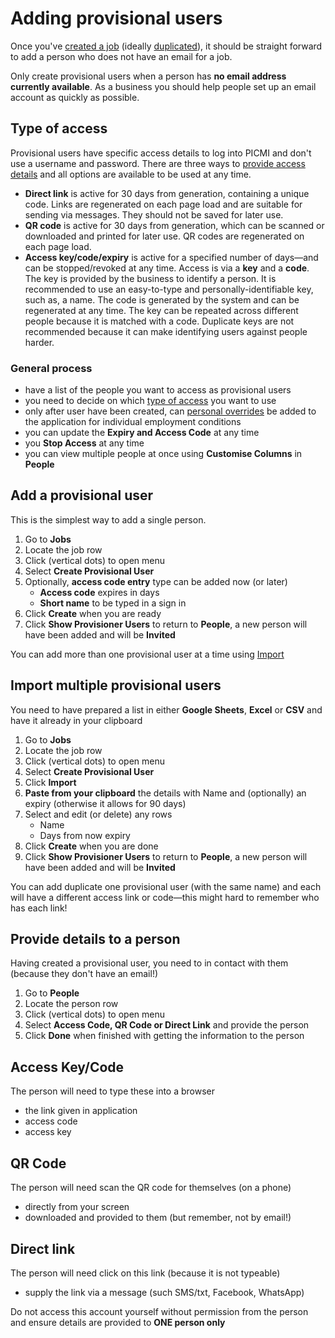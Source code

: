 # Adding provisional users

Once you've [created a job](creating-a-job.md) (ideally [duplicated](duplicate-a-job.md)), it should be straight forward to add a person who does not have an email for a job. 

<prompt>

Only create provisional users when a person has **no email address currently available**. As a business you should help people set up an email account as quickly as possible.

</prompt>

<box>

## Type of access
Provisional users have specific access details to log into PICMI and don't use a username and password. There are three ways to [provide access details](#provide-details-to-a-person) and all options are available to be used at any time.

* **Direct link** is active for 30 days from generation, containing a unique code. Links are regenerated on each page load and are suitable for sending via messages. They should not be saved for later use.
* **QR code** is active for 30 days from generation, which can be scanned or downloaded and printed for later use. QR codes are regenerated on each page load.
* **Access key/code/expiry** is active for a specified number of days—and can be stopped/revoked at any time. Access is via a **key** and a **code**. The key is provided by the business to identify a person. It is recommended to use an easy-to-type and personally-identifiable key, such as, a name. The code is generated by the system and can be regenerated at any time. The key can be repeated across different people because it is matched with a code. Duplicate keys are not recommended because it can make identifying users against people harder.

</box>

<box>

### General process

* have a list of the people you want to access as provisional users
* you need to decide on which [type of access](#type-of-access) you want to use
* only after user have been created, can [personal overrides](creating-individual-employment-conditions) be added to the application for individual employment conditions
* you can update the **Expiry and Access Code** at any time
* you **Stop Access** at any time
* you can view multiple people at once using <span class="mdi mdi-cog-outline"></span> **Customise Columns** in **People**

</box>

<div class="ui-instructions">

## Add a provisional user

This is the simplest way to add a single person.

1. Go to **Jobs**
2. Locate the job row <span class="mdi mdi-checkbox-marked-outline"></span>
3. Click <span class="mdi mdi-dots-vertical"/> (vertical dots) to open menu
4. Select **Create Provisional User**
5. Optionally, **access code entry** type can be added now (or later)
   * **Access code** expires in days
   * **Short name** to be typed in a sign in
6. Click **Create** when you are ready
7. Click **Show Provisioner Users** to return to **People**, a new person will have been added and will be **Invited**

<prompt>

You can add more than one provisional user at a time using [Import](#import-multiple-provisional-users)

</prompt>

</div>

<div class="ui-instructions">

## Import multiple provisional users

You need to have prepared a list in either **Google Sheets**, **Excel** or **CSV** and have it already in your clipboard

1. Go to **Jobs**
2. Locate the job row <span class="mdi mdi-checkbox-marked-outline"></span>
3. Click <span class="mdi mdi-dots-vertical"/> (vertical dots) to open menu
4. Select **Create Provisional User**
5. Click **Import**
6. **Paste from your clipboard** the details with Name and (optionally) an expiry (otherwise it allows for 90 days)
7. Select and edit (or delete) any rows
   * Name
   * Days from now expiry
8. Click **Create** when you are done
9. Click **Show Provisioner Users** to return to **People**, a new person will have been added and will be **Invited**


<prompt>

You can add duplicate one provisional user (with the same name) and each will have a different access link or code—this might hard to remember who has each link!

</prompt>

</div>


<div class="ui-instructions">

## Provide details to a person

Having created a provisional user, you need to in contact with them (because they don't have an email!)

1. Go to **People**
2. Locate the person row <span class="mdi mdi-checkbox-marked-outline"></span>
3. Click <span class="mdi mdi-dots-vertical"/> (vertical dots) to open menu
4. Select **Access Code, QR Code or Direct Link** and provide the person
5. Click **Done** when finished with getting the information to the person

<box>

## Access Key/Code

The person will need to type these into a browser

* the link given in application
* access code
* access key

</box>

<box>

## QR Code

The person will need scan the QR code for themselves (on a phone)

* directly from your screen
* downloaded and provided to them (but remember, not by email!)

</box>

<box>

## Direct link

The person will need click on this link (because it is not typeable)

* supply the link via a message (such SMS/txt, Facebook, WhatsApp)

</box>


<prompt>

Do not access this account yourself without permission from the person and ensure details are provided to **ONE person only**

</prompt>

</div>

